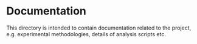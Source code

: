 # Documentation

This directory is intended to contain documentation related to the project, e.g. experimental methodologies, details of analysis scripts etc.
